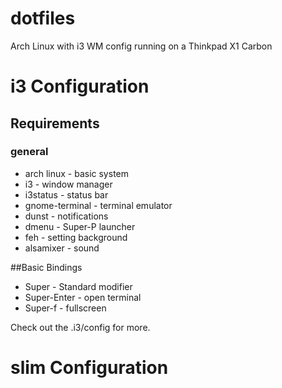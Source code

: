 dotfiles
========

Arch Linux with i3 WM config
running on a Thinkpad X1 Carbon


# i3 Configuration

## Requirements
### general
* arch linux - basic system
* i3 - window manager
* i3status - status bar
* gnome-terminal - terminal emulator
* dunst - notifications
* dmenu - Super-P launcher
* feh - setting background
* alsamixer - sound

##Basic Bindings
* Super - Standard modifier
* Super-Enter - open terminal
* Super-f - fullscreen

Check out the .i3/config for more.


# slim Configuration
